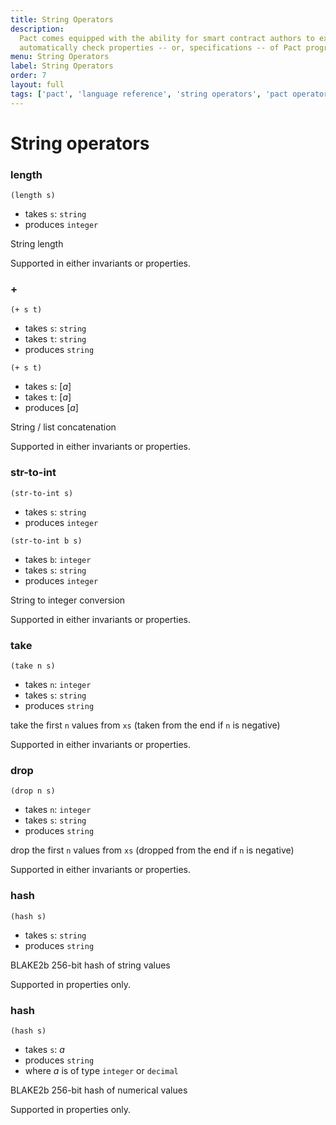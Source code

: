 ```yaml
---
title: String Operators
description:
  Pact comes equipped with the ability for smart contract authors to express and
  automatically check properties -- or, specifications -- of Pact programs.
menu: String Operators
label: String Operators
order: 7
layout: full
tags: ['pact', 'language reference', 'string operators', 'pact operators']
---
```


# String operators

### length

```pact
(length s)
```

- takes `s`: `string`
- produces `integer`

String length

Supported in either invariants or properties.

### \+

```pact
(+ s t)
```

- takes `s`: `string`
- takes `t`: `string`
- produces `string`

```pact
(+ s t)
```

- takes `s`: [_a_]
- takes `t`: [_a_]
- produces [_a_]

String / list concatenation

Supported in either invariants or properties.

### str-to-int

```pact
(str-to-int s)
```

- takes `s`: `string`
- produces `integer`

```pact
(str-to-int b s)
```

- takes `b`: `integer`
- takes `s`: `string`
- produces `integer`

String to integer conversion

Supported in either invariants or properties.

### take

```pact
(take n s)
```

- takes `n`: `integer`
- takes `s`: `string`
- produces `string`

take the first `n` values from `xs` (taken from the end if `n` is negative)

Supported in either invariants or properties.

### drop

```pact
(drop n s)
```

- takes `n`: `integer`
- takes `s`: `string`
- produces `string`

drop the first `n` values from `xs` (dropped from the end if `n` is negative)

Supported in either invariants or properties.

### hash

```pact
(hash s)
```

- takes `s`: `string`
- produces `string`

BLAKE2b 256-bit hash of string values

Supported in properties only.

### hash

```pact
(hash s)
```

- takes `s`: _a_
- produces `string`
- where _a_ is of type `integer` or `decimal`

BLAKE2b 256-bit hash of numerical values

Supported in properties only.
